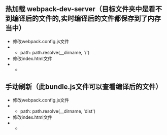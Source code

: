 ## 热加载 webpack-dev-server（目标文件夹中是看不到编译后的文件的,实时编译后的文件都保存到了内存当中）
- 修改webpack.config.js文件
- - path: path.resolve(__dirname, '/')
- 修改index.html文件
- - <script src="bundle.js"></script>

## 手动刷新（此bundle.js文件可以查看编译后的文件）
- 修改webpack.config.js文件
- - path: path.resolve(__dirname, 'dist')
- 修改index.html文件
- - <script src="dist/bundle.js"></script>

